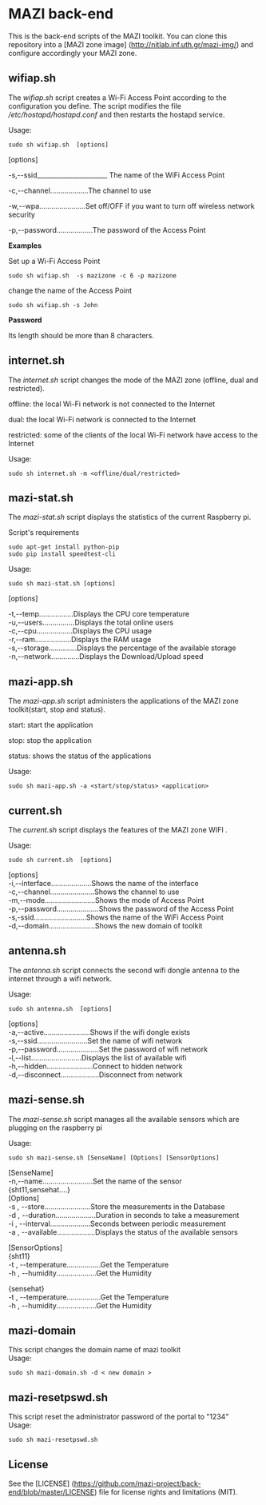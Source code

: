 # MAZI back-end
This is the back-end scripts of the MAZI toolkit. You can clone this repository into a [MAZI zone image] (http://nitlab.inf.uth.gr/mazi-img/) and configure accordingly your MAZI zone.

## wifiap.sh
The *wifiap.sh* script creates a Wi-Fi Access Point according to the configuration you define. The script modifies the file */etc/hostapd/hostapd.conf* and then restarts the hostapd service.

Usage:
```
sudo sh wifiap.sh  [options]
```
[options]

-s,--ssid______________________ The name of the WiFi Access Point

-c,--channel...................The channel to use

-w,--wpa.......................Set off/OFF if you want to turn off wireless network security

-p,--password..................The password of the Access Point


**Examples**

Set up a Wi-Fi Access Point
```
sudo sh wifiap.sh  -s mazizone -c 6 -p mazizone
```

change the name of the Access Point
```
sudo sh wifiap.sh -s John
```

**Password**

Its length should be more than 8 characters.


## internet.sh

The *internet.sh* script changes the mode of the MAZI zone (offline, dual and restricted).

offline: the local Wi-Fi network is not connected to the Internet

dual: the local Wi-Fi network is connected to the Internet

restricted: some of the clients of the local Wi-Fi network have access to the Internet

Usage:
```
sudo sh internet.sh -m <offline/dual/restricted>
```
## mazi-stat.sh

The *mazi-stat.sh* script displays the statistics of the current Raspberry pi. 

Script's requirements
```
sudo apt-get install python-pip
sudo pip install speedtest-cli
```

Usage:
```
sudo sh mazi-stat.sh [options]
```
[options]

  -t,--temp.................Displays the CPU core temperature                                                           
  -u,--users................Displays the total online users                                                             
  -c,--cpu..................Displays the CPU usage                                                                       
  -r,--ram..................Displays the RAM usage                                                                       
  -s,--storage..............Displays the percentage of the available storage                                             
  -n,--network..............Displays the Download/Upload speed                                                           

## mazi-app.sh

The *mazi-app.sh* script administers the applications of the MAZI zone toolkit(start, stop and status).

start: start the application

stop: stop the application

status: shows the status of the applications

Usage:
```
sudo sh mazi-app.sh -a <start/stop/status> <application>
```

## current.sh

The *current.sh* script displays the features of the MAZI zone WIFI .

Usage:
```
sudo sh current.sh  [options]
```                                                                                                                       
[options]                                                                                                                 
  -i,--interface....................Shows the name of the interface                                                       
  -c,--channel......................Shows the channel to use                                                               
  -m,--mode.........................Shows the mode of Access Point                                                         
  -p,--password.....................Shows the password of the Access Point                                                 
  -s,-ssid..........................Shows the name of the WiFi Access Point                                                   
  -d,--domain.......................Shows the new domain of toolkit                                                                     

## antenna.sh

The *antenna.sh* script connects the second wifi dongle antenna to the internet through a wifi network.

Usage:
```
sudo sh antenna.sh  [options]
```                                                                                                                       
[options]                                                                                                                 
  -a,--active.......................Shows if the wifi dongle exists                                                       
  -s,--ssid.........................Set the name of wifi network                                                           
  -p,--password.....................Set the password of wifi network                                                       
  -l,--list.........................Displays the list of available wifi                                                   
  -h,--hidden.......................Connect to hidden network                                                             
  -d,--disconnect...................Disconnect from network                                                               
                                                                                                                           
## mazi-sense.sh

The *mazi-sense.sh* script manages all the available sensors which are plugging on the raspberry pi 

Usage:
```
sudo sh mazi-sense.sh [SenseName] [Options] [SensorOptions]
```                                                                                                                       
[SenseName]                                                                                                               
  -n,--name.........................Set the name of the sensor                                                             
                                    {sht11,sensehat....}                                                               
[Options]                                                                                                                 
  -s , --store.......................Store the measurements in the Database                                               
  -d , --duration....................Duration in seconds to take a measurement                                             
  -i , --interval....................Seconds between periodic measurement                                                 
  -a , --available...................Displays the status of the available sensors                                         
                                                                                                                           
[SensorOptions]                                                                                                           
  {sht11}                                                                                                                 
  -t , --temperature.................Get the Temperature                                                                   
  -h , --humidity....................Get the Humidity                                                                     
                                                                                                                           
  {sensehat}                                                                                                               
  -t , --temperature.................Get the Temperature                                                                   
  -h , --humidity....................Get the Humidity                                                                     


## mazi-domain                                                                                                                           
                                                                                                                                         
This script changes the domain name of mazi toolkit                                                                                     
Usage:
```
sudo sh mazi-domain.sh -d < new domain >
```                                                                                                                       

## mazi-resetpswd.sh                                                                                                                     
                                                                                                                                        
This script reset the  administrator password of the portal to "1234"                                                                   
Usage:
```
sudo sh mazi-resetpswd.sh
```     
## License

See the [LICENSE] (https://github.com/mazi-project/back-end/blob/master/LICENSE) file for license rights and limitations (MIT).
